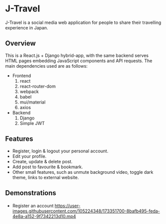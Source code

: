 # J-Travel
J-Travel is a social media web application for people to share their travelling experience in Japan. 

## Overview
This is a React.js + Django hybrid-app, with the same backend serves HTML pages embedding JavaScript components and API requests. The main dependencies used are as follows:
* Frontend
  1. react
  2. react-router-dom
  3. webpack
  4. babel
  5. mui/material
  6. axios
* Backend
  1. Django
  2. Simple JWT

## Features
* Register, login & logout your personal account.
* Edit your profile.
* Create, update & delete post.
* Add post to favourite & bookmark.
* Other small features, such as unmute background video, toggle dark theme, links to external website.

## Demonstrations 
####
* Register an account
https://user-images.githubusercontent.com/105224348/173351700-8bafb495-feda-4e8a-a152-9f7342213d10.mp4
